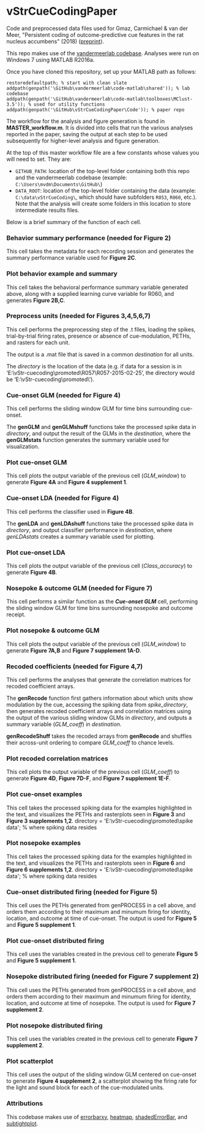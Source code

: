 # vStrCueCodingPaper


Code and preprocessed data files used for Gmaz,
Carmichael & van der Meer, "Persistent coding of outcome-predictive cue features in the rat nucleus accumbens" (2018) ([preprint](https://www.biorxiv.org/content/early/2018/08/27/300251)).

This repo makes use of the [vandermeerlab codebase](https://github.com/vandermeerlab/vandermeerlab). Analyses were run on Windows 7 using MATLAB R2016a.

Once you have cloned this repository, set up your MATLAB path as follows:

```
restoredefaultpath; % start with clean slate
addpath(genpath('\GitHub\vandermeerlab\code-matlab\shared')); % lab codebase
addpath(genpath('\GitHub\vandermeerlab\code-matlab\toolboxes\MClust-3.5')); % used for utility functions
addpath(genpath('\GitHub\vStrCueCodingPaper\Code')); % paper repo
```
The workflow for the analysis and figure generation is found in **MASTER_workflow.m**. It is divided into cells that run the various analyses reported in the paper, saving the output at each step to be used subsequently for higher-level analysis and figure generation. 

At the top of this master workflow file are a few constants whose values you will need to set. They are:
  * `GITHUB_PATH`: location of the top-level folder containing both this repo and the vandermeerlab codebase (example: `C:\Users\mvdm\Documents\GitHub\`)
  * `DATA_ROOT`: location of the top-level folder containing the data (example: `C:\data\vStrCueCoding\`, which should have subfolders `R053`, `R060`, etc.). Note that the analysis will create some folders in this location to store intermediate results files.

Below is a brief summary of the function of each cell.

### Behavior summary performance (needed for Figure 2)

This cell takes the metadata for each recording session and generates the summary performance variable used for **Figure 2C**.

### Plot behavior example and summary

This cell takes the behavioral performance summary variable generated above, along with a supplied learning curve variable for R060, and generates **Figure 2B,C**.

### Preprocess units (needed for Figures 3,4,5,6,7) 

This cell performs the preprocessing step of the .t files, loading the spikes, trial-by-trial firing rates, presence or absence of cue-modulation, PETHs, and rasters for each unit. 

The output is a .mat file that is saved in a common *destination* for all units. 

The *directory* is the location of the data (e.g. if data for a session is in ‘E:\vStr-cuecoding\promoted\R057\R057-2015-02-25’, the directory would be ‘E:\vStr-cuecoding\promoted\’).

### Cue-onset GLM (needed for Figure 4)

This cell performs the sliding window GLM for time bins surrounding cue-onset.

The **genGLM** and **genGLMshuff** functions take the processed spike data in *directory*, and output the result of the GLMs in the *destination*, where the **genGLMstats** function generates the summary variable used for visualization. 

### Plot cue-onset GLM

This cell plots the output variable of the previous cell (*GLM_window*) to generate **Figure 4A** and **Figure 4 supplement 1**.

### Cue-onset LDA (needed for Figure 4)

This cell performs the classifier used in **Figure 4B**.

The **genLDA** and **genLDAshuff** functions take the processed spike data in *directory*, and output classifier performance in *destination*, where *genLDAstats* creates a summary variable used for plotting.

### Plot cue-onset LDA

This cell plots the output variable of the previous cell (*Class_accuracy*) to generate **Figure 4B**.

### Nosepoke & outcome GLM (needed for Figure 7)

This cell performs a similar function as the **_Cue-onset GLM_** cell, performing the sliding window GLM for time bins surrounding nosepoke and outcome receipt.

### Plot nosepoke & outcome GLM

This cell plots the output variable of the previous cell (*GLM_window*) to generate **Figure 7A,B** and **Figure 7 supplement 1A-D**.

### Recoded coefficients (needed for Figure 4,7)

This cell performs the analyses that generate the correlation matrices for recoded coefficient arrays.

The **genRecode** function first gathers information about which units show modulation by the cue, accessing the spiking data from *spike_directory*, then generates recoded coefficient arrays and correlation matrices using the output of the various sliding window GLMs in *directory*, and outputs a summary variable (*GLM_coeff*) in *destination*.

**genRecodeShuff** takes the recoded arrays from **genRecode** and shuffles their across-unit ordering to compare *GLM_coeff* to chance levels.

### Plot recoded correlation matrices

This cell plots the output variable of the previous cell (*GLM_coeff*) to generate **Figure 4D**, **Figure 7D-F**, and **Figure 7 supplement 1E-F**.

### Plot cue-onset examples

This cell takes the processed spiking data for the examples highlighted in the text, and visualizes the PETHs and rasterplots seen in **Figure 3** and **Figure 3 supplements 1,2**.
directory = 'E:\vStr-cuecoding\promoted\spike data\'; % where spiking data resides

### Plot nosepoke examples

This cell takes the processed spiking data for the examples highlighted in the text, and visualizes the PETHs and rasterplots seen in **Figure 6** and **Figure 6 supplements 1,2**.
directory = 'E:\vStr-cuecoding\promoted\spike data\'; % where spiking data resides

### Cue-onset distributed firing (needed for Figure 5)

This cell uses the PETHs generated from genPROCESS in a cell above, and orders them according to their maximum and minumum firing for identity, location, and outcome at time of cue-onset. The output is used for **Figure 5** and **Figure 5 supplement 1**.

### Plot cue-onset distributed firing

This cell uses the variables created in the previous cell to generate **Figure 5** and **Figure 5 supplement 1**.

### Nosepoke distributed firing (needed for Figure 7 supplement 2)

This cell uses the PETHs generated from genPROCESS in a cell above, and orders them according to their maximum and minumum firing for identity, location, and outcome at time of nosepoke. The output is used for **Figure 7 supplement 2**.

### Plot nosepoke distributed firing

This cell uses the variables created in the previous cell to generate **Figure 7 supplement 2**.

### Plot scatterplot

This cell uses the output of the sliding window GLM centered on cue-onset to generate **Figure 4 supplement 2**, a scatterplot showing the firing rate for the light and sound block for each of the cue-modulated units.

### Attributions

This codebase makes use of [errorbarxy](https://www.mathworks.com/matlabcentral/fileexchange/4065-errorbarxy), [heatmap](https://www.mathworks.com/matlabcentral/fileexchange/24253-customizable-heat-maps), [shadedErrorBar](https://www.mathworks.com/matlabcentral/fileexchange/26311-raacampbell-shadederrorbar), and [subtightplot](https://www.mathworks.com/matlabcentral/fileexchange/39664-subtightplot).
